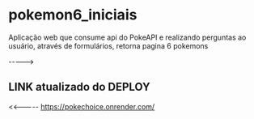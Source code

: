 # pokemon6_iniciais

Aplicação web que consume api  do PokeAPI  e realizando perguntas ao usuário, através de formulários, retorna pagina 6 pokemons   


-----><h2 style="align-items: center;">LINK atualizado do DEPLOY</h2> <<-----
https://pokechoice.onrender.com/
